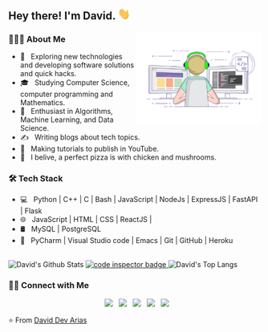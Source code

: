 <h2> Hey there! I'm David. <img src="https://raw.githubusercontent.com/devarias/devarias/main/Hi.gif" width="25"></h2>
<img align="right" alt="GIF" src="https://raw.githubusercontent.com/devarias/devarias/main/home.gif" width="250"/>

<h3> 👨🏻‍💻 About Me </h3>

- 🤔 &nbsp; Exploring new technologies and developing software solutions and quick hacks.
- 🎓 &nbsp; Studying Computer Science, computer programming and Mathematics.
- 🌱 &nbsp; Enthusiast in Algorithms, Machine Learning, and Data Science.
- ✍️ &nbsp; Writing blogs about tech topics.
- 🎥 &nbsp; Making tutorials to publish in YouTube. 
- 🍕 &nbsp; I belive, a perfect pizza is with chicken and mushrooms.

<h3>🛠 Tech Stack</h3>

- 💻 &nbsp; Python | C++ | C | Bash | JavaScript | NodeJs | ExpressJS | FastAPI | Flask
- 🌐 &nbsp; JavaScript | HTML | CSS | ReactJS | 
- 🛢 &nbsp; MySQL | PostgreSQL
- 🔧 &nbsp; PyCharm | Visual Studio code | Emacs | Git | GitHub | Heroku

</br>

<div>
<img src="https://github-readme-stats.vercel.app/api?username=devarias&include_all_commits=true&count_private=true&show_icons=true&line_height=20&title_color=7A7ADB&icon_color=2234AE&text_color=D3D3D3&bg_color=0,000000,130F40&hide=issues" alt="David's Github Stats">
<a href="https://frontend.code-inspector.com/public/user/github/devarias">
   <img src="https://code-inspector.com/public/badge/user/github/devarias?style=dark" alt="code inspector badge" />
</a>
<img src="https://github-readme-stats.vercel.app/api/top-langs/?username=devarias&hide=jupyter%20notebook&layout=compact&text_color=daf7dc&bg_color=151515" alt="David's Top Langs">
</div>


<h3> 🤝🏻 Connect with Me </h3>

<p align="center">
&nbsp; <a href="https://www.twitter.com/DavidDevArias" target="_blank" rel="noopener noreferrer"><img src="https://img.icons8.com/plasticine/100/000000/twitter.png" width="50" /></a>
&nbsp; <a href="https://www.youtube.com/channel/UCpNbJNsdd4nQSUQ5J7ABi8A" target="_blank" rel="noopener noreferrer"><img src="https://img.icons8.com/plasticine/2x/youtube-music.png" width="50" /></a>
&nbsp; <a href="https://www.linkedin.com/in/devarias/" target="_blank" rel="noopener noreferrer"><img src="https://img.icons8.com/plasticine/100/000000/linkedin.png" width="50" /></a>
&nbsp; <a href="mailto:devarias90@gmail.com" target="_blank" rel="noopener noreferrer"><img src="https://img.icons8.com/plasticine/100/000000/gmail.png"  width="50" /></a>
&nbsp; <a href="https://daviddevarias.medium.com/" target="_blank" rel="noopener noreferrer"><img src="https://img.icons8.com/bubbles/2x/medium-new.png" width="50" /></a>
</p>


⭐️ From [David Dev Arias](https://github.com/devarias)
